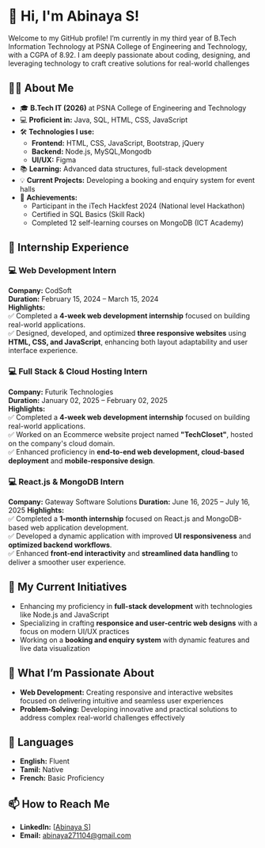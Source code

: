 # 👋 Hi, I'm Abinaya S!

Welcome to my GitHub profile! I’m currently in my third year of B.Tech Information Technology at PSNA College of Engineering and Technology, with a CGPA of 8.92. I am deeply passionate about coding, designing, and leveraging technology to craft creative solutions for real-world challenges

## 👩‍💻 About Me

- 🎓 **B.Tech IT (2026)** at PSNA College of Engineering and Technology
- 💻 **Proficient in:** Java, SQL, HTML, CSS, JavaScript
- 🛠️ **Technologies I use:** 
  - **Frontend:** HTML, CSS, JavaScript, Bootstrap, jQuery
  - **Backend:** Node.js, MySQL,Mongodb
  - **UI/UX:** Figma
- 📚 **Learning:** Advanced data structures, full-stack development
- 💡 **Current Projects:** Developing a booking and enquiry system for event halls
- 🏅 **Achievements:** 
  - Participant in the iTech Hackfest 2024 (National level Hackathon)
  - Certified in SQL Basics (Skill Rack)
  - Completed 12 self-learning courses on MongoDB (ICT Academy)

## 🚀 Internship Experience

### 💻 Web Development Intern
**Company:** CodSoft  
**Duration:** February 15, 2024 – March 15, 2024  
**Highlights:**  
✅ Completed a **4-week web development internship** focused on building real-world applications.  
✅  Designed, developed, and optimized **three responsive websites** using **HTML, CSS, and JavaScript**, enhancing both layout adaptability and user interface experience.

### 💻 Full Stack & Cloud Hosting Intern
**Company:** Futurik Technologies  
**Duration:** January 02, 2025 – February 02, 2025  
**Highlights:**                 
✅ Completed a **4-week web development internship** focused on building real-world applications.    
✅ Worked on an Ecommerce website project named **"TechCloset"**, hosted on the company's cloud domain.  
✅ Enhanced proficiency in **end-to-end web development, cloud-based deployment** and **mobile-responsive design**.


### 💻 React.js & MongoDB Intern
**Company:** Gateway Software Solutions 
**Duration:** June 16, 2025 – July 16, 2025
**Highlights:**                 
✅ Completed a **1-month internship** focused on React.js and MongoDB-based web application development.    
✅ Developed a dynamic application with improved **UI responsiveness** and **optimized backend workflows**.  
✅ Enhanced **front-end interactivity** and **streamlined data handling** to deliver a smoother user experience.
## 🚀 My Current Initiatives

- Enhancing my proficiency in **full-stack development** with technologies like Node.js and JavaScript
- Specializing in crafting **responsice and user-centric web designs** with a focus on modern UI/UX practices
- Working on a **booking and enquiry system** with dynamic features and live data visualization

## 🌱 What I’m Passionate About

- **Web Development:** Creating responsive and interactive websites focused on delivering intuitive and seamless user experiences
- **Problem-Solving:** Developing innovative and practical solutions to address complex real-world challenges effectively

## 📝 Languages

- **English:** Fluent
- **Tamil:** Native
- **French:** Basic Proficiency

## 📫 How to Reach Me

- **LinkedIn:** [[Abinaya S](https://www.linkedin.com/in/abinaya-s-it-student-173816270/)]
- **Email:** [abinaya271104@gmail.com](abinaya271104@gmail.com)
